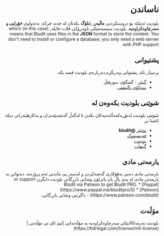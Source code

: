 <div dir="rtl">

# ناساندن
<!-- position: 1 -->

بلودیت ئەپێکە بۆ دروستکردنی **ماڵپەڕ** یا**بلۆگ** ـکەتان لە چەند چرکە; بەتەواوی **خۆرایی و سەرچاوەکراوەیە**. بلودیت سیستەمێکی ناوەڕۆکی فلات-فایلە, which (in this case) means that Bludit uses files in the **JSON** format to store the content. You don't need to install or configure a database; you only need a web server with PHP support.

<h2 id="support">پشتیوانی</h2>
پرسیار بکە, پشتوانی وەربگرە,دەربارەی بلودیت قسە بکە.

* [گیتێر](https://gitter.im/bludit/support) - گفتگۆی سورهێڵ
* [سەکۆی پاڵپشتی](https://forum.bludit.org)

<h2 id="follow-bludit">شوێنی بلودیت بکەوەن لە</h2>
شوێنی بلودیت لەتۆڕەکمەڵایەتیەکان بکەن تا لەگەڵ گەشەپێدەران و بەکارهێنەرانی دیکە ئاشنا بن

* [توێتێر](https://twitter.com/bludit) **@bludit**
* [فەیسبووک](https://www.facebook.com/bluditcms)
* [یوتیوب](https://www.youtube.com/c/Bluditcms)
* [گیتهاب](https://github.com/bludit/bludit)

<h2 id="donations">یارمەتی مادی</h2>
یارمەتی مادی دەبێ بەهۆکاری گەشەکردن و لەسەر پێ ماندنی ئەم پرۆژەیە. دەتوانن بە یارمەتی مادی لە پەی پاڵ یان پاترئۆن وشانی بازرگانی بلودیت دابگرن or support Bludit via Patreon to get Bludit PRO.
* [Paypal](https://www.paypal.me/bluditpro/5)
* [Patreon](https://www.patreon.com/bludit) - داگرتنی وشانی بازرگانی.

<h2 id="license">مۆڵەت</h2>
بلودیت نەرمەکالایێکی سەرچاوەکراوەیە بە مۆڵەتدانی [ئیم ئای تی مۆڵەتی.](https://tldrlegal.com/license/mit-license)


</div>
